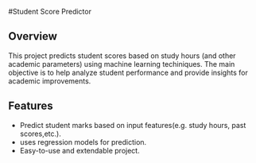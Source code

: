 #Student Score Predictor
## Overview
This project predicts student scores based on study hours (and other academic parameters) using machine learning techiniques.
The main objective is to help analyze student performance and provide insights for academic improvements.
## Features
- Predict student marks based on input features(e.g. study hours, past scores,etc.).
- uses regression models for prediction.
- Easy-to-use and extendable project.
